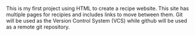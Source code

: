 This is my first project using HTML to create a recipe website. This site has multiple pages for recipies and includes links to move between them. Git will be used as the Version Control System (VCS) while github will be used as a remote git repository.
